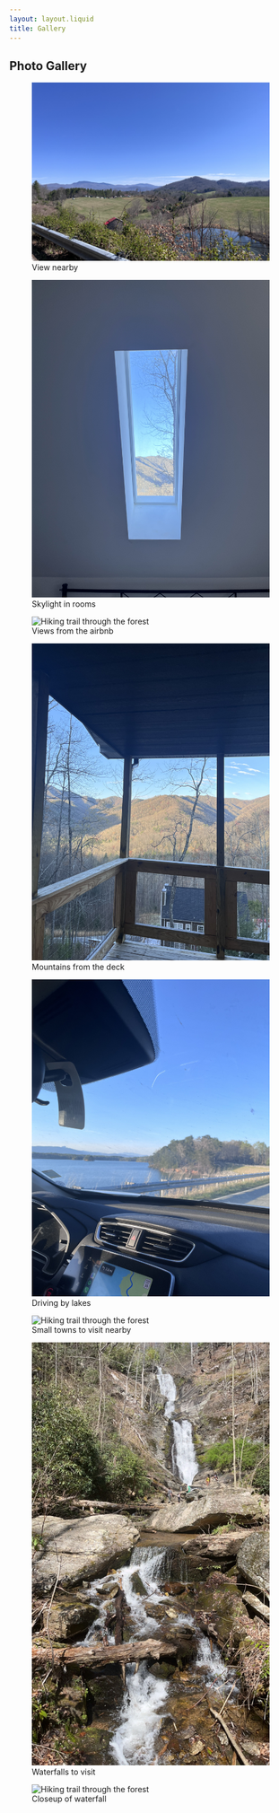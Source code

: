 ```yaml
---
layout: layout.liquid
title: Gallery
---
```


<section id="gallery">
        <h2>Photo Gallery</h2>
        <div class="gallery">
            <figure>
                <img src="/images/mountains.jpg" alt="View from the cabin">
                <figcaption>View nearby</figcaption>
            </figure>
            <figure>
                <img src="/images/airbnb.jpg" alt="Sunset over the woods">
                <figcaption>Skylight in rooms</figcaption>
            </figure>
            <figure>
                <img src="/images/airbnb2.jpg" alt="Hiking trail through the forest">
                <figcaption>Views from the airbnb</figcaption>
            </figure>
            <figure>
                <img src="/images/cabin.jpg" alt="Hiking trail through the forest">
                <figcaption>Mountains from the deck</figcaption>
            </figure>
            <figure>
                <img src="/images/lakejames.jpg" alt="Hiking trail through the forest">
                <figcaption>Driving by lakes</figcaption>
            </figure>
            <figure>
                <img src="/images/towns.jpg" alt="Hiking trail through the forest">
                <figcaption>Small towns to visit nearby</figcaption>
            </figure>
            <figure>
                <img src="/images/waterfall.jpg" alt="Hiking trail through the forest">
                <figcaption>Waterfalls to visit</figcaption>
            </figure>
            <figure>
                <img src="/images/waterfallclose.jpg" alt="Hiking trail through the forest">
                <figcaption>Closeup of waterfall</figcaption>
            </figure>
    </div>
    </section>